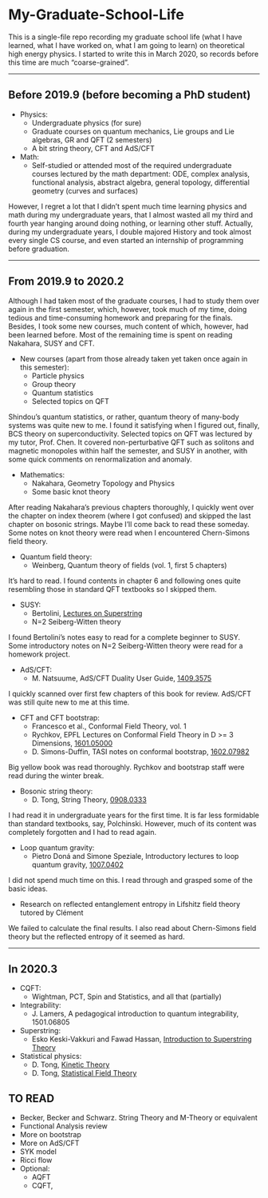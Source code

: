 # My-Graduate-School-Life

This is a single-file repo recording my graduate school life (what I have learned, what I have worked on, what I am going to learn) on theoretical high energy physics. I started to write this in March 2020, so records before this time are much “coarse-grained”.

---

## Before 2019.9 (before becoming a PhD student)

* Physics:
  * Undergraduate physics (for sure)
  * Graduate courses on quantum mechanics, Lie groups and Lie algebras, GR and QFT (2 semesters)
  * A bit string theory, CFT and AdS/CFT
* Math:
  * Self-studied or attended most of the required undergraduate courses lectured by the math department: ODE, complex analysis, functional analysis, abstract algebra, general topology, differential geometry (curves and surfaces)

However, I regret a lot that I didn’t spent much time learning physics and math during my undergraduate years, that I almost wasted all my third and fourth year hanging around doing nothing, or learning other stuff. Actually, during my undergraduate years, I double majored History and took almost every single CS course, and even started an internship of programming before graduation.

---

## From 2019.9 to 2020.2
Although I had taken most of the graduate courses, I had to study them over again in the first semester, which, however, took much of my time, doing tedious and time-consuming homework and preparing for the finals. Besides, I took some new courses, much content of which, however, had been learned before. Most of the remaining time is spent on reading Nakahara, SUSY and CFT.
* New courses (apart from those already taken yet taken once again in this semester):
  * Particle physics
  * Group theory
  * Quantum statistics 
  * Selected topics on QFT

Shindou’s quantum statistics, or rather, quantum theory of many-body systems was quite new to me. I found it satisfying when I figured out, finally, BCS theory on superconductivity. Selected topics on QFT was lectured by my tutor, Prof. Chen. It covered non-perturbative QFT such as solitons and magnetic monopoles within half the semester, and SUSY in another, with some quick comments on renormalization and anomaly.

* Mathematics:
  * Nakahara, Geometry Topology and Physics
  * Some basic knot theory

After reading Nakahara’s previous chapters thoroughly, I quickly went over the chapter on index theorem (where I got confused) and skipped the last chapter on bosonic strings. Maybe I’ll come back to read these someday. Some notes on knot theory were read when I encountered Chern-Simons field theory.

* Quantum field theory:
  * Weinberg, Quantum theory of fields (vol. 1, first 5 chapters)

It’s hard to read. I found contents in chapter 6 and following ones quite resembling those in standard QFT textbooks so I skipped them.

* SUSY:
  * Bertolini, [Lectures on Superstring](https://people.sissa.it/~bertmat/susycourse.pdf)
  * N=2 Seiberg-Witten theory

I found Bertolini’s notes easy to read for a complete beginner to SUSY. Some introductory notes on N=2 Seiberg-Witten theory were read for a homework project.

* AdS/CFT: 
  * M. Natsuume, AdS/CFT Duality User Guide, [1409.3575](https://arxiv.org/abs/1409.3575)

I quickly scanned over first few chapters of this book for review. AdS/CFT was still quite new to me at this time.

* CFT and CFT bootstrap: 
  * Francesco et al., Conformal Field Theory, vol. 1
  * Rychkov, EPFL Lectures on Conformal Field Theory in D >= 3 Dimensions, [1601.05000](https://arxiv.org/abs/1601.05000)
  * D. Simons-Duffin, TASI notes on conformal bootstrap, [1602.07982](https://arxiv.org/abs/1602.07982)

Big yellow book was read thoroughly. Rychkov and bootstrap staff were read during the winter break.

* Bosonic string theory: 
  * D. Tong, String Theory, [0908.0333](https://arxiv.org/abs/0908.0333)

I had read it in undergraduate years for the first time. It is far less formidable than standard textbooks, say, Polchinski. However, much of its content was completely forgotten and I had to read again.

* Loop quantum gravity:
  * Pietro Doná and Simone Speziale, Introductory lectures to loop quantum gravity, [1007.0402](https://arxiv.org/abs/1007.0402)

I did not spend much time on this. I read through and grasped some of the basic ideas.

* Research on reflected entanglement entropy in Lifshitz field theory tutored by Clément

We failed to calculate the final results. I also read about Chern-Simons field theory but the reflected entropy of it seemed as hard.

---

## In 2020.3
* CQFT:
  * Wightman, PCT, Spin and Statistics, and all that (partially)
* Integrability:
  * J. Lamers, A pedagogical introduction to quantum integrability, 1501.06805
* Superstring:
  * Esko Keski-Vakkuri and Fawad Hassan, [Introduction to Superstring Theory](http://www.courses.physics.helsinki.fi/teor/saie/saikeet050520.pdf)
* Statistical physics:
  * D. Tong, [Kinetic Theory](http://www.damtp.cam.ac.uk/user/tong/kinetic.html)
  * D. Tong, [Statistical Field Theory](http://www.damtp.cam.ac.uk/user/tong/sft.html)









## TO READ

* Becker, Becker and Schwarz. String Theory and M-Theory or equivalent
* Functional Analysis review
* More on bootstrap
* More on AdS/CFT
* SYK model
* Ricci flow
* Optional: 
  * AQFT
  * CQFT, 

